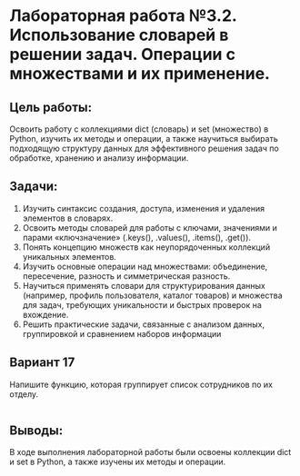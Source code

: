 # Лабораторная работа №3.2. Использование словарей в решении задач. Операции с множествами и их применение.
## Цель работы: 
Освоить работу с коллекциями dict (словарь) и set (множество) в Python, изучить их методы и операции, а также научиться выбирать подходящую структуру данных для эффективного решения задач по обработке, хранению и анализу информации.

## Задачи:
1. Изучить синтаксис создания, доступа, изменения и удаления элементов в словарях.
2. Освоить методы словарей для работы с ключами, значениями и парами «ключзначение» (.keys(), .values(), .items(), .get()).
3. Понять концепцию множеств как неупорядоченных коллекций уникальных элементов.
4. Изучить основные операции над множествами: объединение, пересечение, разность и симметрическая разность.
5. Научиться применять словари для структурирования данных (например, профиль пользователя, каталог товаров) и множества для задач, требующих уникальности и быстрых проверок на вхождение.
6. Решить практические задачи, связанные с анализом данных, группировкой и сравнением наборов информации
## Вариант 17
Напишите функцию, которая группирует список сотрудников по их отделу.
```

```

## Выводы:
В ходе выполнения лабораторной работы были освоены коллекции dict и set в Python, а также изучены их методы и операции.
